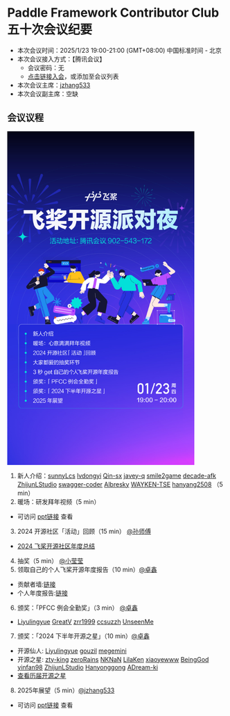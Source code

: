 # Paddle Framework Contributor Club 五十次会议纪要

- 本次会议时间：2025/1/23 19:00-21:00 (GMT+08:00) 中国标准时间 - 北京
- 本次会议接入方式：【腾讯会议】
  - 会议密码：无
  - [点击链接入会](https://meeting.tencent.com/dm/JWFArpYLwvoC)，或添加至会议列表
- 本次会议主席：[jzhang533](https://github.com/jzhang533)
- 本次会议副主席：空缺

## 会议议程
<img src="../images/pfccparty.jpg" width = "432" height = "768" alt="PFCC Party" align=center />

1. 新人介绍：[sunnyLcs](https://github.com/sunnyLcs) [lvdongyi](https://github.com/lvdongyi) [Qin-sx](https://github.com/Qin-sx) [javey-q](https://github.com/javey-q) [smile2game](https://github.com/smile2game) [decade-afk](https://github.com/decade-afk) [ZhijunLStudio](https://github.com/ZhijunLStudio) [swagger-coder](https://github.com/swagger-coder) [Albresky](https://github.com/Albresky) [WAYKEN-TSE](https://github.com/WAYKEN-TSE)  [hanyang2508](https://github.com/hanyang2508) （5 min）
2. 暖场：研发拜年视频（5 min）
- 可访问 [ppt链接](https://www.canva.cn/design/DAGc0yaMnaA/B27mKvZ-jmo7FcXxebvXbQ/edit?utm_content=DAGc0yaMnaA&utm_campaign=designshare&utm_medium=link2&utm_source=sharebutton) 查看
3. 2024 开源社区「活动」回顾（15 min） [@孙师傅](https://github.com/sunzhongkai588)
- [2024 飞桨开源社区年度总结](https://pfcclab.github.io/posts/2024-summary)
4. 抽奖（5 min） [@小莹莹](https://github.com/E-Pudding)
5. 领取自己的个人飞桨开源年度报告（10 min）[@卓鑫](https://github.com/mattheliu)
- 贡献者墙:[链接](https://contributors.pfcc.blog) 
- 个人年度报告:[链接](https://2024-report.pfcc.blog)
6. 颁奖：「PFCC 例会全勤奖」（3 min） [@卓鑫](https://github.com/mattheliu)
- [Liyulingyue](https://github.com/Liyulingyue) [GreatV](https://github.com/GreatV) [zrr1999](https://github.com/zrr1999) [ccsuzzh](https://github.com/ccsuzzh) [UnseenMe](https://github.com/UnseenMe)
7. 颁奖：「2024 下半年开源之星」（10 min）[@卓鑫](https://github.com/mattheliu)
- 开源仙人: [Liyulingyue](https://github.com/Liyulingyue) [gouzil](https://github.com/gouzil) [megemini](https://github.com/megemini)
- 开源之星: [zty-king](https://github.com/zty-king) [zeroRains](https://github.com/zeroRains) [NKNaN](https://github.com/NKNaN) [LilaKen](https://github.com/LilaKen) [xiaoyewww](https://github.com/xiaoyewww) [BeingGod](https://github.com/BeingGod) [yinfan98](https://github.com/yinfan98)  [ZhijunLStudio](https://github.com/ZhijunLStudio)  [Hanyonggong](https://github.com/Hanyonggong) [ADream-ki](https://github.com/ADream-ki)
- [查看历届开源之星](../contributors/certificate-inspection.md)
8. 2025年展望（5 min）[@jzhang533](https://github.com/jzhang533)
- 可访问 [ppt链接](https://www.canva.cn/design/DAGc0yaMnaA/B27mKvZ-jmo7FcXxebvXbQ/edit?utm_content=DAGc0yaMnaA&utm_campaign=designshare&utm_medium=link2&utm_source=sharebutton) 查看

